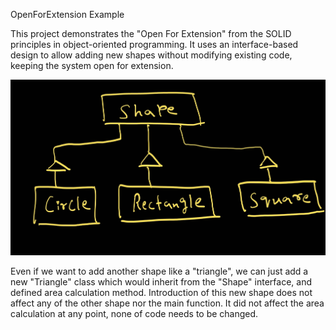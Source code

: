OpenForExtension Example

This project demonstrates the "Open For Extension" from the SOLID principles in object-oriented programming.
It uses an interface-based design to allow adding new shapes without modifying existing code,
keeping the system open for extension.

<img alt="UML Diagram" src="images/UML diagram_250827_201547.jpg"/>

Even if we want to add another shape like a "triangle", we can just add a new "Triangle" class 
which would inherit from the "Shape" interface, and defined area calculation method.
Introduction of this new shape does not affect any of the other shape nor the main function.
It did not affect the area calculation at any point, none of code needs to be changed.